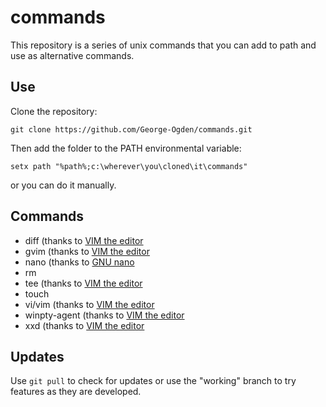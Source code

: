 # commands

This repository is a series of unix commands that you can add to path and use as alternative commands.

## Use

Clone the repository:
```
git clone https://github.com/George-Ogden/commands.git
```
Then add the folder to the PATH environmental variable:
```
setx path "%path%;c:\wherever\you\cloned\it\commands"
```
or you can do it manually.

## Commands

- diff (thanks to [VIM the editor](https://www.vim.org/ "View Home Page")
- gvim (thanks to [VIM the editor](https://www.vim.org/ "View Home Page")
- nano (thanks to [GNU nano](https://www.nano-editor.org/ "View Home Page")
- rm
- tee (thanks to [VIM the editor](https://www.vim.org/ "View Home Page")
- touch 
- vi/vim (thanks to [VIM the editor](https://www.vim.org/ "View Home Page")
- winpty-agent (thanks to [VIM the editor](https://www.vim.org/ "View Home Page")
- xxd (thanks to [VIM the editor](https://www.vim.org/ "View Home Page")

## Updates

Use `git pull` to check for updates or use the "working" branch to try features as they are developed.
